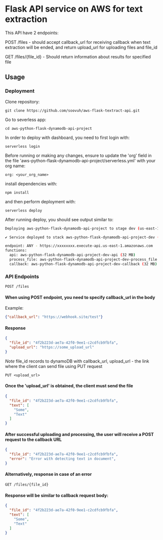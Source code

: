# Flask API service on AWS for text extraction

This API have 2 endpoints: 

POST /files - should accept callback_url for receiving callback when text extraction will be ended, and return upload_url for uploading files and file_id

GET /files/{file_id} - Should return information about results for specified file

## Usage
### Deployment

Clone repository:

```
git clone https://github.com/soovuh/aws-flask-textract-api.git
```

Go to severless app:

```
cd aws-python-flask-dynamodb-api-project
```

In order to deploy with dashboard, you need to first login with:

```
serverless login
```

Before running or making any changes, ensure to update the 'org' field in the file 'aws-python-flask-dynamodb-api-project/serverless.yml' with your org name:

```
org: <your_org_name>
```

install dependencies with:

```
npm install
```

and then perform deployment with:

```
serverless deploy
```

After running deploy, you should see output similar to:

```bash
Deploying aws-python-flask-dynamodb-api-project to stage dev (us-east-1)

✔ Service deployed to stack aws-python-flask-dynamodb-api-project-dev (182s)

endpoint: ANY - https://xxxxxxxx.execute-api.us-east-1.amazonaws.com
functions:
  api: aws-python-flask-dynamodb-api-project-dev-api (32 MB)
  process_file: aws-python-flask-dynamodb-api-project-dev-process_file (32 MB)
  callback: aws-python-flask-dynamodb-api-project-dev-callback (32 MB)
```

### API Endpoints

```
POST /files
```

#### When using POST endpoint, you need to specify callback_url in the body
Example:

```json
{"callback_url": "https://webhook.site/test"}
```

#### Response

```json
{
  "file_id": "4f2b223d-ae7a-42f0-9ee1-c2cdfcb9fbfa",
  "upload_url": "https://some_upload_url"
}
```

_Note_ file_id records to dynamoDB with callback_url, upload_url - the link where the client can send file using PUT request

```
PUT <upload_url>
```

#### Once the 'upload_url' is obtained, the client must send the file
```json
{
  "file_id": "4f2b223d-ae7a-42f0-9ee1-c2cdfcb9fbfa",
  "text": [
    "Some",
    "Text"
  ]
}
```
#### After successful uploading and processing, the user will receive a POST request to the callback URL

```json
{
  "file_id": "4f2b223d-ae7a-42f0-9ee1-c2cdfcb9fbfa",
  "error": "Error with detecting text in document",
}
```
#### Alternatively, response in case of an error

```
GET /files/{file_id}
```
#### Response will be similar to callback request body:

```json
{
  "file_id": "4f2b223d-ae7a-42f0-9ee1-c2cdfcb9fbfa",
  "text": [
    "Some",
    "Text"
  ]
}
```
